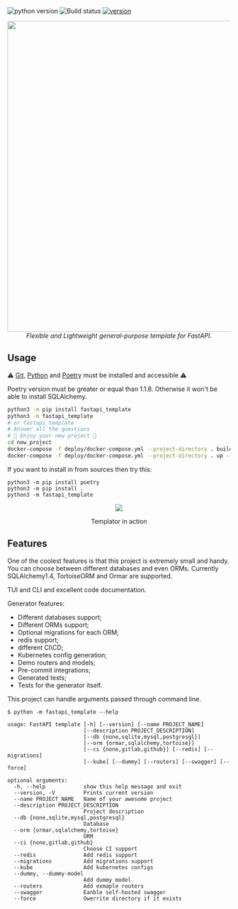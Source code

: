 ![python version](https://img.shields.io/pypi/pyversions/fastapi_template?style=flat-square) ![Build status](https://img.shields.io/github/workflow/status/s3rius/FastAPI-template/Release%20python%20package?style=flat-square) [![version](https://img.shields.io/pypi/v/fastapi_template?style=flat-square)](https://pypi.org/project/fastapi-template/)

<div align="center">
<img src="https://raw.githubusercontent.com/s3rius/FastAPI-template/master/images/logo.png" width=700>
<div><i>Flexible and Lightweight general-purpose template for FastAPI.</i></div>
</div>

## Usage

⚠️ [Git](https://git-scm.com/downloads), [Python](https://www.python.org/) and [Poetry](https://python-poetry.org/) must be installed and accessible ⚠️

Poetry version must be greater or equal than 1.1.8. Otherwise it won't be able to install SQLAlchemy.

```bash
python3 -m pip install fastapi_template
python3 -m fastapi_template
# or fastapi_template
# Answer all the questions
# 🍪 Enjoy your new project 🍪
cd new_project
docker-compose -f deploy/docker-compose.yml --project-directory . build
docker-compose -f deploy/docker-compose.yml --project-directory . up --build
```

If you want to install in from sources then try this:
```shell
python3 -m pip install poetry
python3 -m pip install .
python3 -m fastapi_template
```

<div align="center">
  <img src="https://user-images.githubusercontent.com/18153319/137182689-ce714440-7576-46a0-8f96-862a8469a28c.gif"/>
  <p>Templator in action</p>
</div>


## Features

One of the coolest features is that this project is extremely small and handy.
You can choose between different databases and even ORMs. 
Currently SQLAlchemy1.4, TortoiseORM and Ormar are supported.

TUI and CLI and excellent code documentation.

Generator features:
- Different databases support;
- Different ORMs support;
- Optional migrations for each ORM;
- redis support;
- different CI\CD;
- Kubernetes config generation;
- Demo routers and models;
- Pre-commit integrations;
- Generated tests;
- Tests for the generator itself.

This project can handle arguments passed through command line.

```shell
$ python -m fastapi_template --help

usage: FastAPI template [-h] [--version] [--name PROJECT_NAME]
                        [--description PROJECT_DESCRIPTION]
                        [--db {none,sqlite,mysql,postgresql}]
                        [--orm {ormar,sqlalchemy,tortoise}]
                        [--ci {none,gitlab,github}] [--redis] [--migrations]
                        [--kube] [--dummy] [--routers] [--swagger] [--force]

optional arguments:
  -h, --help            show this help message and exit
  --version, -V         Prints current version
  --name PROJECT_NAME   Name of your awesome project
  --description PROJECT_DESCRIPTION
                        Project description
  --db {none,sqlite,mysql,postgresql}
                        Database
  --orm {ormar,sqlalchemy,tortoise}
                        ORM
  --ci {none,gitlab,github}
                        Choose CI support
  --redis               Add redis support
  --migrations          Add migrations support
  --kube                Add kubernetes configs
  --dummy, --dummy-model
                        Add dummy model
  --routers             Add exmaple routers
  --swagger             Eanble self-hosted swagger
  --force               Owerrite directory if it exists
```
